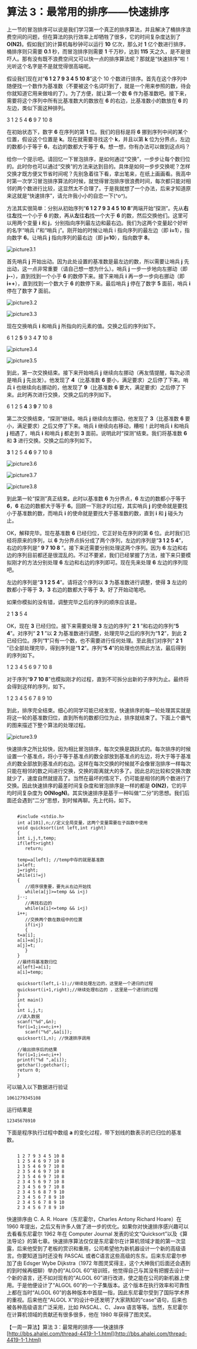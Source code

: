 # 算法 3：最常用的排序——快速排序

上一节的冒泡排序可以说是我们学习第一个真正的排序算法，并且解决了桶排序浪费空间的问题，但在算法的执行效率上却牺牲了很多，它的时间复杂度达到了 **O(N2)**。假如我们的计算机每秒钟可以运行 **10** 亿次，那么对 **1** 亿个数进行排序，桶排序则只需要 **0.1** 秒，而冒泡排序则需要 **1** 千万秒，达到 **115** 天之久，是不是很吓人。那有没有既不浪费空间又可以快一点的排序算法呢？那就是“快速排序”啦！光听这个名字是不是就觉得很高端呢。

假设我们现在对“**6  1  2 7  9  3  4  5 10  8**”这个 10 个数进行排序。首先在这个序列中随便找一个数作为基准数（不要被这个名词吓到了，就是一个用来参照的数，待会你就知道它用来做啥的了）。为了方便，就让第一个数 **6** 作为基准数吧。接下来，需要将这个序列中所有比基准数大的数放在 **6** 的右边，比基准数小的数放在 **6** 的左边，类似下面这种排列。
      
3  1  2 5  4  **6**  9 7  10  8

在初始状态下，数字 **6** 在序列的第 **1** 位。我们的目标是将 **6** 挪到序列中间的某个位置，假设这个位置是 **k**。现在就需要寻找这个 **k**，并且以第 **k** 位为分界点，左边的数都小于等于 **6**，右边的数都大于等于 **6**。想一想，你有办法可以做到这点吗？

给你一个提示吧。请回忆一下冒泡排序，是如何通过“交换”，一步步让每个数归位的。此时你也可以通过“交换”的方法来达到目的。具体是如何一步步交换呢？怎样交换才既方便又节省时间呢？先别急着往下看，拿出笔来，在纸上画画看。我高中时第一次学习冒泡排序算法的时候，就觉得冒泡排序很浪费时间，每次都只能对相邻的两个数进行比较，这显然太不合理了。于是我就想了一个办法，后来才知道原来这就是“快速排序”，请允许我小小的自恋一下(^o^)。

方法其实很简单：分别从初始序列“**6  1  2 7  9  3  4  5 10  8**”两端开始“探测”。先从**右**往**左**找一个小于 **6** 的数，再从**左**往**右**找一个大于 **6** 的数，然后交换他们。这里可以用两个变量 **i** 和 **j**，分别指向序列最左边和最右边。我们为这两个变量起个好听的名字“哨兵 i”和“哨兵 j”。刚开始的时候让哨兵 i 指向序列的最左边（即 **i=1**），指向数字 **6**。让哨兵 **j** 指向序列的最右边（即 **j=10**），指向数字 **8**。

![picture3.1](images/3.1.png)

首先哨兵 **j** 开始出动。因为此处设置的基准数是最左边的数，所以需要让哨兵 **j** 先出动，这一点非常重要（请自己想一想为什么）。哨兵 **j** 一步一步地向左挪动（即 **j--**），直到找到一个小于 **6** 的数停下来。接下来哨兵 **i** 再一步一步向右挪动（即 **i++**），直到找到一个数大于 **6** 的数停下来。最后哨兵 **j** 停在了数字 **5** 面前，哨兵 **i** 停在了数字 **7** 面前。

![picture3.2](images/3.2.png)

![picture3.3](images/3.3.png)

现在交换哨兵 **i** 和哨兵 **j** 所指向的元素的值。交换之后的序列如下。
       
6  1  2  **5**  9 3  4  **7**  10  8

![picture3.4](images/3.4.png)

![picture3.5](images/3.5.png)


到此，第一次交换结束。接下来开始哨兵 **j** 继续向左挪动（再友情提醒，每次必须是哨兵 **j** 先出发）。他发现了 **4**（比基准数 **6** 要小，满足要求）之后停了下来。哨兵 **i** 也继续向右挪动的，他发现了 **9**（比基准数 **6** 要大，满足要求）之后停了下来。此时再次进行交换，交换之后的序列如下。
       
6  1  2 5  **4**  3  **9**  7 10  8

第二次交换结束，“探测”继续。哨兵 **j** 继续向左挪动，他发现了 **3**（比基准数 **6** 要小，满足要求）之后又停了下来。哨兵 **i** 继续向右移动，糟啦！此时哨兵 **i** 和哨兵 **j** 相遇了，哨兵 **i** 和哨兵 **j** 都走到 **3** 面前。说明此时“探测”结束。我们将基准数 **6** 和 **3** 进行交换。交换之后的序列如下。

**3**  1 2  5  4  **6**  9 7  10  8

![picture3.6](images/3.6.png)

![picture3.7](images/3.7.png)

![picture3.8](images/3.8.png)

到此第一轮“探测”真正结束。此时以基准数 **6** 为分界点，**6** 左边的数都小于等于 **6**，**6** 右边的数都大于等于 **6**。回顾一下刚才的过程，其实哨兵 **j** 的使命就是要找小于基准数的数，而哨兵 **i** 的使命就是要找大于基准数的数，直到 **i** 和 **j** 碰头为止。

OK，解释完毕。现在基准数 **6** 已经归位，它正好处在序列的第 **6** 位。此时我们已经将原来的序列，以 **6** 为分界点拆分成了两个序列，左边的序列是“**3  1 2  5  4**”，右边的序列是“ **9  7  10  8** ”。接下来还需要分别处理这两个序列。因为 **6** 左边和右边的序列目前都还是很混乱的。不过不要紧，我们已经掌握了方法，接下来只要模拟刚才的方法分别处理 **6** 左边和右边的序列即可。现在先来处理 **6** 左边的序列现吧。

左边的序列是“**3  1  2 5  4**”。请将这个序列以 **3** 为基准数进行调整，使得 **3** 左边的数都小于等于 **3**，**3** 右边的数都大于等于 **3**。好了开始动笔吧。

如果你模拟的没有错，调整完毕之后的序列的顺序应该是。
     
2  1  **3**  5  4

OK，现在 **3** 已经归位。接下来需要处理 **3** 左边的序列“ **2 1** ”和右边的序列“**5 4**”。对序列“ **2 1** ”以 **2** 为基准数进行调整，处理完毕之后的序列为“**1 2**”，到此 **2** 已经归位。序列“**1**”只有一个数，也不需要进行任何处理。至此我们对序列“ **2 1** ”已全部处理完毕，得到序列是“**1 2**”。序列“**5 4**”的处理也仿照此方法，最后得到的序列如下。
       
1  2  3 4  5  6 9  7  10  8

       
对于序列“**9  7  10  8**”也模拟刚才的过程，直到不可拆分出新的子序列为止。最终将会得到这样的序列，如下。
       
1  2  3 4  5  6  7  8 9  10

       
到此，排序完全结束。细心的同学可能已经发现，快速排序的每一轮处理其实就是将这一轮的基准数归位，直到所有的数都归位为止，排序就结束了。下面上个霸气的图来描述下整个算法的处理过程。

![picture3.9](images/3.9.png)

快速排序之所比较快，因为相比冒泡排序，每次交换是跳跃式的。每次排序的时候设置一个基准点，将小于等于基准点的数全部放到基准点的左边，将大于等于基准点的数全部放到基准点的右边。这样在每次交换的时候就不会像冒泡排序一样每次只能在相邻的数之间进行交换，交换的距离就大的多了。因此总的比较和交换次数就少了，速度自然就提高了。当然在最坏的情况下，仍可能是相邻的两个数进行了交换。因此快速排序的最差时间复杂度和冒泡排序是一样的都是 **O(N2)**，它的平均时间复杂度为 **O(NlogN)**。其实快速排序是基于一种叫做“二分”的思想。我们后面还会遇到“二分”思想，到时候再聊。先上代码，如下。

```

    #include <stdio.h>
    int a[101],n;//定义全局变量，这两个变量需要在子函数中使用
    void quicksort(int left,int right)
    {
    int i,j,t,temp;
    if(left>right)
       return;
    
    temp=a[left]; //temp中存的就是基准数
    i=left;
    j=right;
    while(i!=j)
    {
       //顺序很重要，要先从右边开始找
       while(a[j]>=temp && i<j)
    j--;
       //再找右边的
       while(a[i]<=temp && i<j)
    i++;
       //交换两个数在数组中的位置
       if(i<j)
       {
    t=a[i];
    a[i]=a[j];
    a[j]=t;
       }
    }
    //最终将基准数归位
    a[left]=a[i];
    a[i]=temp;
     
    quicksort(left,i-1);//继续处理左边的，这里是一个递归的过程
    quicksort(i+1,right);//继续处理右边的 ，这里是一个递归的过程
    }
    int main()
    {
    int i,j,t;
    //读入数据
    scanf("%d",&n);
    for(i=1;i<=n;i++)
       scanf("%d",&a[i]);
    quicksort(1,n); //快速排序调用
     
    //输出排序后的结果
    for(i=1;i<=n;i++)
    printf("%d ",a[i]);
    getchar();getchar();
    return 0;
    }

```

可以输入以下数据进行验证

    1061279345108

运行结果是

    12345678910

下面是程序执行过程中数组 **a** 的变化过程，带下划线的数表示的已归位的基准数。

```
    
    1 2 7 9 3 4 5 10 8
    1 2 5 4 6 9 7 10 8
    1 3 5 4 6 9 7 10 8
    2 3 5 4 6 9 7 10 8
    2 3 5 4 6 9 7 10 8
    2 3 4 5 6 9 7 10 8
    2 3 4 5 6 9 7 10 8
    2 3 4 5 6 8 7 9 10
    2 3 4 5 6 7 8 9 10
    2 3 4 5 6 7 8 9 10
    2 3 4 5 6 7 8 9 10

```

快速排序由 C. A. R. Hoare（东尼霍尔，Charles Antony Richard Hoare）在 1960 年提出，之后又有许多人做了进一步的优化。如果你对快速排序感兴趣可以去看看东尼霍尔 1962 年在 Computer Journal 发表的论文“Quicksort”以及《算法导论》的第七章。快速排序算法仅仅是东尼霍尔在计算机领域才能的第一次显露，后来他受到了老板的赏识和重用，公司希望他为新机器设计一个新的高级语言。你要知道当时还没有 PASCAL 或者C语言这些高级的东东。后来东尼霍尔参加了由 Edsger Wybe Dijkstra（1972 年图灵奖得主，这个大神我们后面还会遇到的到时候再细聊）举办的“ALGOL 60”培训班，他觉得自己与其没有把握去设计一个新的语言，还不如对现有的“ALGOL 60”进行改进，使之能在公司的新机器上使用。于是他便设计了“ALGOL 60”的一个子集版本。这个版本在执行效率和可靠性上都在当时“ALGOL 60”的各种版本中首屈一指，因此东尼霍尔受到了国际学术界的重视。后来他在“ALGOL X”的设计中还发明了大家熟知的“case”语句，后来也被各种高级语言广泛采用，比如 PASCAL、C、Java 语言等等。当然，东尼霍尔在计算机领域的贡献还有很多很多，他在 1980 年获得了图灵奖。

【一周一算法】算法 3：最常用的排序——快速排序  
[http://bbs.ahalei.com/thread-4419-1-1.html](http://bbs.ahalei.com/thread-4419-1-1.html)


